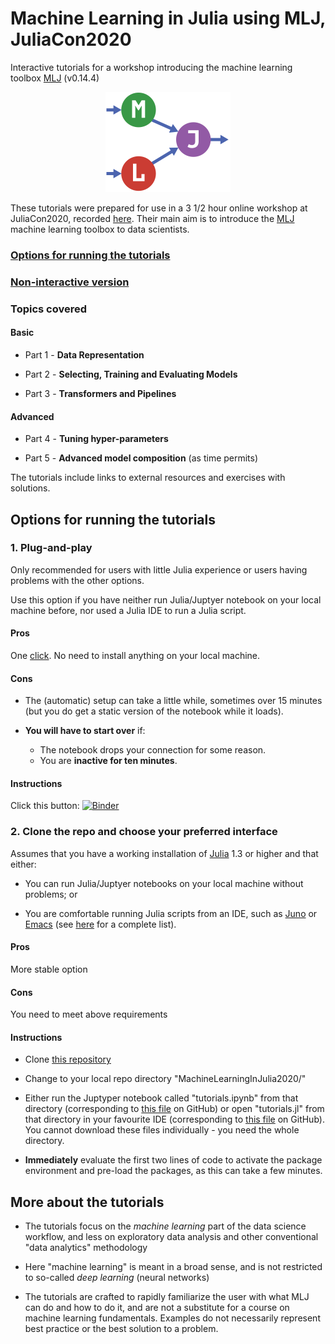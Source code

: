 # Machine Learning in Julia using MLJ, JuliaCon2020

Interactive tutorials for a workshop introducing the machine learning
toolbox [MLJ](https://alan-turing-institute.github.io/MLJ.jl/stable/) (v0.14.4)

<div align="center">
	<img src="MLJLogo2.svg" alt="MLJ" width="200">
</div>

These tutorials were prepared for use in a 3 1/2 hour online workshop
at JuliaCon2020, recorded
[here](https://www.youtube.com/watch?time_continue=27&v=qSWbCn170HU&feature=emb_title). Their
main aim is to introduce the
[MLJ](https://alan-turing-institute.github.io/MLJ.jl/stable/) machine
learning toolbox to data scientists.
  
### [Options for running the tutorials](#options-for-running-the-tutorials)

### [Non-interactive version](tutorials.md)

### Topics covered

#### Basic

- Part 1 - **Data Representation**

- Part 2 - **Selecting, Training and Evaluating Models**

- Part 3 - **Transformers and Pipelines**

#### Advanced

- Part 4 - **Tuning hyper-parameters**

- Part 5 - **Advanced model composition** (as time permits)

The tutorials include links to external resources and exercises with
solutions.


## Options for running the tutorials

### 1. Plug-and-play

Only recommended for users with little Julia experience or users having
problems with the other options. 

Use this option if you have neither run Julia/Juptyer notebook on your
local machine before, nor used a Julia IDE to run a Julia script.


#### Pros

One
[click](https://mybinder.org/v2/gh/ablaom/MachineLearningInJulia2020/master?filepath=tutorials.ipynb). No
need to install anything on your local machine.


#### Cons

- The (automatic) setup can take a little while, sometimes over 15
  minutes (but you do get a static version of the notebook while it
  loads).

- **You will have to start over** if:

    - The notebook drops your connection for some reason.
    - You are **inactive for ten minutes**.


#### Instructions

Click this button: [![Binder](https://mybinder.org/badge_logo.svg)](https://mybinder.org/v2/gh/ablaom/MachineLearningInJulia2020/master?filepath=tutorials.ipynb)


### 2. Clone the repo and choose your preferred interface

Assumes that you have a working installation of
[Julia](https://julialang.org/downloads/) 1.3 or higher and that
either:

- You can run Julia/Juptyer notebooks on your local machine without problems; or

- You are comfortable running Julia scripts from an IDE, such as [Juno](https://junolab.org) or [Emacs](https://github.com/JuliaEditorSupport/julia-emacs) (see [here](https://julialang.org) for a complete list).


#### Pros

More stable option

#### Cons

You need to meet above requirements


#### Instructions

- Clone [this repository](https://github.com/ablaom/MachineLearningInJulia2020)

- Change to your local repo directory "MachineLearningInJulia2020/"

- Either run the Juptyper notebook called "tutorials.ipynb" from that
  directory (corresponding to [this file](tutorials.ipynb) on GitHub)
  or open "tutorials.jl" from that directory in your favourite IDE
  (corresponding to [this file](tutorials.jl) on GitHub). You cannot
  download these files individually - you need the whole directory.

- **Immediately** evaluate the first two lines of code to activate the
  package environment and pre-load the packages, as this can take a
  few minutes.


## More about the tutorials 

- The tutorials focus on the *machine learning* part of the data
  science workflow, and less on exploratory data analysis and other
  conventional "data analytics" methodology

- Here "machine learning" is meant in a broad sense, and is not
  restricted to so-called *deep learning* (neural networks)

- The tutorials are crafted to rapidly familiarize the user with what
  MLJ can do and how to do it, and are not a substitute for a course
  on machine learning fundamentals. Examples do not necessarily
  represent best practice or the best solution to a problem.
